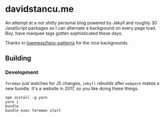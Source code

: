 # davidstancu.me

An attempt at a not shitty personal blog powered by Jekyll and roughly 30 JavaScript packages so I can alternate a background on every page load. Boy, have marquee tags gotten sophisticated these days.

Thanks to [lowmess/hero-patterns](https://github.com/lowmess/hero-patterns) for the nice backgrounds. 

## Building

### Development

`foreman` just watches for JS changes, `jekyll` rebuilds after `webpack` makes a new bundle. It's a website in 2017, so you like doing these things. 

```
npm install -g yarn
yarn i
bundle
bundle exec foreman start
```